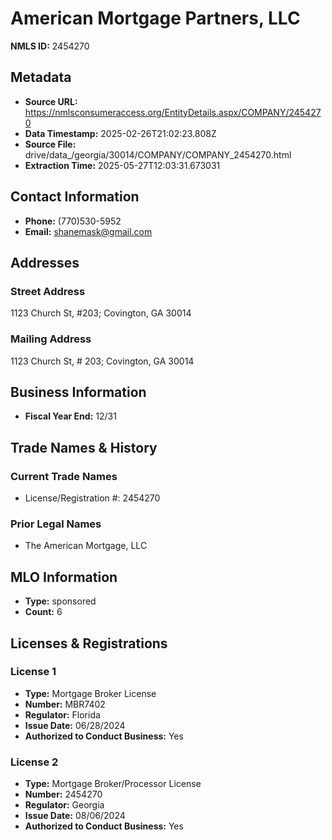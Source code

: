 # American Mortgage Partners, LLC

**NMLS ID:** 2454270

## Metadata
- **Source URL:** https://nmlsconsumeraccess.org/EntityDetails.aspx/COMPANY/2454270
- **Data Timestamp:** 2025-02-26T21:02:23.808Z
- **Source File:** drive/data_/georgia/30014/COMPANY/COMPANY_2454270.html
- **Extraction Time:** 2025-05-27T12:03:31.673031

## Contact Information
- **Phone:** (770)530-5952
- **Email:** shanemask@gmail.com

## Addresses
### Street Address
1123 Church St, #203; Covington, GA 30014

### Mailing Address
1123 Church St, # 203; Covington, GA 30014

## Business Information
- **Fiscal Year End:** 12/31

## Trade Names & History
### Current Trade Names
- License/Registration #: 2454270

### Prior Legal Names
- The American Mortgage, LLC

## MLO Information
- **Type:** sponsored
- **Count:** 6

## Licenses & Registrations

### License 1
- **Type:** Mortgage Broker License
- **Number:** MBR7402
- **Regulator:** Florida
- **Issue Date:** 06/28/2024
- **Authorized to Conduct Business:** Yes

### License 2
- **Type:** Mortgage Broker/Processor License
- **Number:** 2454270
- **Regulator:** Georgia
- **Issue Date:** 08/06/2024
- **Authorized to Conduct Business:** Yes
